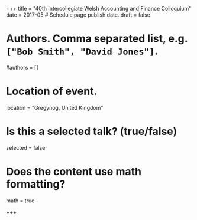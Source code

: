 +++
title = "40th Intercollegiate Welsh Accounting and Finance Colloquium"
date = 2017-05  # Schedule page publish date.
draft = false

# Authors. Comma separated list, e.g. `["Bob Smith", "David Jones"]`.
#authors = []

# Location of event.
location = "Gregynog, United Kingdom"

# Is this a selected talk? (true/false)
selected = false

# Does the content use math formatting?
math = true

+++

